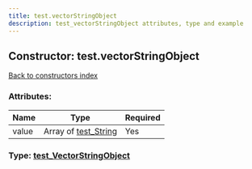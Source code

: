 ```yaml
---
title: test.vectorStringObject
description: test_vectorStringObject attributes, type and example
---
```

## Constructor: test.vectorStringObject  
[Back to constructors index](index.md)



### Attributes:

| Name     |    Type       | Required |
|----------|---------------|----------|
|value|Array of [test\_String](../constructors/test_String.md) | Yes|



### Type: [test\_VectorStringObject](../types/test_VectorStringObject.md)


